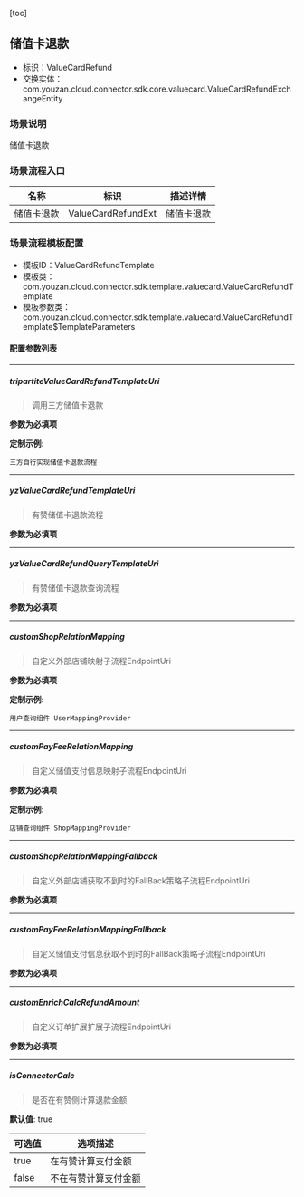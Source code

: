 [toc]

## 储值卡退款
- 标识：ValueCardRefund
- 交换实体：com.youzan.cloud.connector.sdk.core.valuecard.ValueCardRefundExchangeEntity
### 场景说明
储值卡退款
### 场景流程入口

名称 | 标识 | 描述详情
---|---|---
储值卡退款 | ValueCardRefundExt | 储值卡退款

### 场景流程模板配置
- 模板ID：ValueCardRefundTemplate
- 模板类：com.youzan.cloud.connector.sdk.template.valuecard.ValueCardRefundTemplate
- 模板参数类：com.youzan.cloud.connector.sdk.template.valuecard.ValueCardRefundTemplate$TemplateParameters

#### 配置参数列表

---
##### tripartiteValueCardRefundTemplateUri
> 调用三方储值卡退款

**参数为必填项**


**定制示例**:
```
三方自行实现储值卡退款流程
```
---
##### yzValueCardRefundTemplateUri
> 有赞储值卡退款流程

**参数为必填项**

---
##### yzValueCardRefundQueryTemplateUri
> 有赞储值卡退款查询流程

**参数为必填项**

---
##### customShopRelationMapping
> 自定义外部店铺映射子流程EndpointUri

**参数为必填项**


**定制示例**:
```
用户查询组件 UserMappingProvider
```
---
##### customPayFeeRelationMapping
> 自定义储值支付信息映射子流程EndpointUri

**参数为必填项**


**定制示例**:
```
店铺查询组件 ShopMappingProvider
```
---
##### customShopRelationMappingFallback
> 自定义外部店铺获取不到时的FallBack策略子流程EndpointUri

**参数为必填项**

---
##### customPayFeeRelationMappingFallback
> 自定义储值支付信息获取不到时的FallBack策略子流程EndpointUri

**参数为必填项**

---
##### customEnrichCalcRefundAmount
> 自定义订单扩展扩展子流程EndpointUri

**参数为必填项**

---
##### isConnectorCalc
> 是否在有赞侧计算退款金额

**默认值**: true

可选值 | 选项描述
---|---
true | 在有赞计算支付金额
false | 不在有赞计算支付金额

